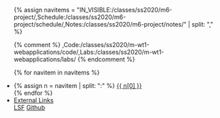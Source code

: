 <ul class="nav nav-tabs">
{% assign navitems = "IN_VISIBLE:/classes/ss2020/m6-project/,Schedule:/classes/ss2020/m6-project/schedule/,Notes:/classes/ss2020/m6-project/notes/" | split: "," %}

{% comment %}
,Code:/classes/ss2020/m-wt1-webapplications/code/,Labs:/classes/ss2020/m-wt1-webapplications/labs/
{% endcomment %}

{% for navitem in navitems %}
  <li class="nav-item">
    {% assign n = navitem | split: ":" %}
    <a class="nav-link {% if page.url == n[1] %}active{% endif %}" href="{{ site.baseurl }}{{ n[1] }}">{{ n[0] }}</a>
  </li>
{% endfor %}
<li class="nav-item dropdown">
    <a class="nav-link dropdown-toggle" data-toggle="dropdown" href="#" role="button" aria-haspopup="true" aria-expanded="false">External Links</a>
    <div class="dropdown-menu">
      <a class="dropdown-item" target = "ex_link" href="https://lsf.htw-berlin.de/qisserver/rds?state=wwrite&write=info&par=old&add.154890=15&show=lehrender&asi=pwA1plZnksxM.NU02B8J">LSF</a>
      <a class="dropdown-item" target = "ex_link" href="#">Github</a>
    </div>
  </li>
</ul>
